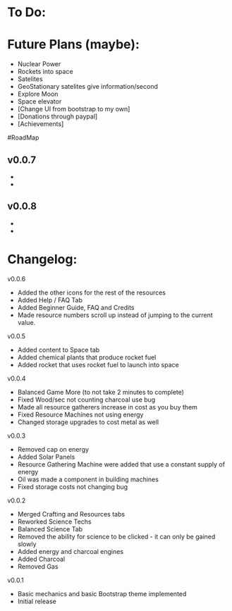 # To Do:

# Future Plans (maybe):
- Nuclear Power
- Rockets into space
- Satelites
- GeoStationary satelites give information/second
- Explore Moon
- Space elevator
- [Change UI from bootstrap to my own]
- [Donations through paypal]
- [Achievements]


#RoadMap

v0.0.7
- 
-
-

v0.0.8
-
-
-

# Changelog:

v0.0.6
- Added the other icons for the rest of the resources
- Added Help / FAQ Tab
- Added Beginner Guide, FAQ and Credits
- Made resource numbers scroll up instead of jumping to the current value.

v0.0.5
- Added content to Space tab
- Added chemical plants that produce rocket fuel
- Added rocket that uses rocket fuel to launch into space

v0.0.4
- Balanced Game More (to not take 2 minutes to complete)
- Fixed Wood/sec not counting charcoal use bug
- Made all resource gatherers increase in cost as you buy them
- Fixed Resource Machines not using energy
- Changed storage upgrades to cost metal as well

v0.0.3
- Removed cap on energy
- Added Solar Panels
- Resource Gathering Machine were added that use a constant supply of energy
- Oil was made a component in building machines
- Fixed storage costs not changing bug

v0.0.2
- Merged Crafting and Resources tabs
- Reworked Science Techs
- Balanced Science Tab
- Removed the ability for science to be clicked - it can only be gained slowly
- Added energy and charcoal engines
- Added Charcoal
- Removed Gas

v0.0.1
- Basic mechanics and basic Bootstrap theme implemented
- Initial release